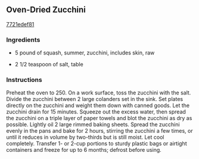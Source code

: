 ## Oven-Dried Zucchini

[7721edef81](http://www.foodandwine.com/recipes/oven-dried-zucchini)

### Ingredients

 - 5 pound of squash, summer, zucchini, includes skin, raw

 - 2 1/2 teaspoon of salt, table

### Instructions

Preheat the oven to 250. On a work surface, toss the zucchini with the salt. Divide the zucchini between 2 large colanders set in the sink. Set plates directly on the zucchini and weight them down with canned goods. Let the zucchini drain for 15 minutes. Squeeze out the excess water, then spread the zucchini on a triple layer of paper towels and blot the zucchini as dry as possible. Lightly oil 2 large rimmed baking sheets. Spread the zucchini evenly in the pans and bake for 2 hours, stirring the zucchini a few times, or until it reduces in volume by two-thirds but is still moist. Let cool completely. Transfer 1- or 2-cup portions to sturdy plastic bags or airtight containers and freeze for up to 6 months; defrost before using.